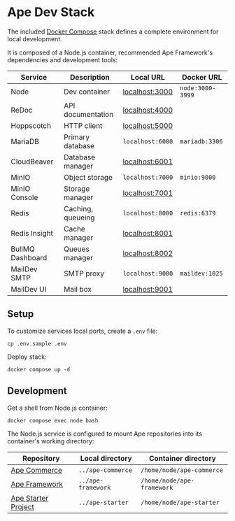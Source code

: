 # Ape Dev Stack

The included [Docker Compose](https://docs.docker.com/compose) stack defines a complete environment for local development.

It is composed of a Node.js container, recommended Ape Framework's dependencies and development tools:

| Service          | Description       | Local URL                               | Docker URL       |
| ---------------- | ----------------- | --------------------------------------- | ---------------- |
| Node             | Dev container     | [localhost:3000](http://localhost:3000) | `node:3000-3999` |
| ReDoc            | API documentation | [localhost:4000](http://localhost:4000) |                  |
| Hoppscotch       | HTTP client       | [localhost:5000](http://localhost:5000) |                  |
| MariaDB          | Primary database  | `localhost:6000`                        | `mariadb:3306`   |
| CloudBeaver      | Database manager  | [localhost:6001](http://localhost:6001) |                  |
| MinIO            | Object storage    | `localhost:7000`                        | `minio:9000`     |
| MinIO Console    | Storage manager   | [localhost:7001](http://localhost:7001) |                  |
| Redis            | Caching, queueing | `localhost:8000`                        | `redis:6379`     |
| Redis Insight    | Cache manager     | [localhost:8001](http://localhost:8001) |                  |
| BullMQ Dashboard | Queues manager    | [localhost:8002](http://localhost:8002) |                  |
| MailDev SMTP     | SMTP proxy        | `localhost:9000`                        | `maildev:1025`   |
| MailDev UI       | Mail box          | [localhost:9001](http://localhost:9001) |                  |

## Setup

To customize services local ports, create a `.env` file:

```
cp .env.sample .env
```

Deploy stack:

```
docker compose up -d
```

## Development

Get a shell from Node.js container:

```
docker compose exec node bash
```

The Node.js service is configured to mount Ape repositories into its container's working directory:

| Repository                                                        | Local directory    | Container directory        |
| ----------------------------------------------------------------- | ------------------ | -------------------------- |
| [Ape Commerce](https://github.com/ApeCommerce/ape-commerce)       | `../ape-commerce`  | `/home/node/ape-commerce`  |
| [Ape Framework](https://github.com/ApeCommerce/ape-framework)     | `../ape-framework` | `/home/node/ape-framework` |
| [Ape Starter Project](https://github.com/ApeCommerce/ape-starter) | `../ape-starter`   | `/home/node/ape-starter`   |
